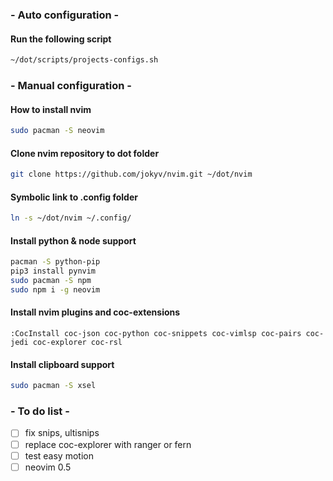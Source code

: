 ### - Auto configuration - 
#### Run the following script
```bash
~/dot/scripts/projects-configs.sh
```

### - Manual configuration - 
#### How to install nvim
```bash
sudo pacman -S neovim
```
#### Clone nvim repository to dot folder
```bash
git clone https://github.com/jokyv/nvim.git ~/dot/nvim
```
#### Symbolic link to .config folder
```bash
ln -s ~/dot/nvim ~/.config/
```
#### Install python & node support
```bash
pacman -S python-pip	
pip3 install pynvim 
sudo pacman -S npm
sudo npm i -g neovim
```
#### Install nvim plugins and coc-extensions
```vimscript
:CocInstall coc-json coc-python coc-snippets coc-vimlsp coc-pairs coc-jedi coc-explorer coc-rsl
```
#### Install clipboard support
```bash
sudo pacman -S xsel
```

### - To do list - 
- [ ] fix snips, ultisnips
- [ ] replace coc-explorer with ranger or fern
- [ ] test easy motion
- [ ] neovim 0.5
